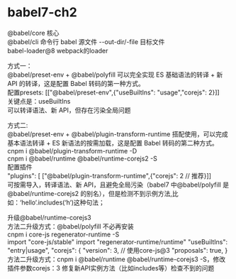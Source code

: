 # babel7-ch2
@babel/core 核心<br>
@babel/cli 命令行 babel 源文件 --out-dir/-file 目标文件<br>
babel-loader@8 webpack的loader<br>

方式一：<br>
@babel/preset-env + @babel/polyfill 可以完全实现 ES 基础语法的转译 + 新 API 的转译，这是配置 Babel 转码的第一种方式。<br>
配置presets: [["@babel/preset-env",{"useBuiltIns": "usage","corejs": 2}]]<br>
关键点是：useBuiltIns<br>
可以转译语法、新 API，但存在污染全局问题


方式二:<br>
@babel/preset-env + @babel/plugin-transform-runtime 搭配使用，可以完成基本语法转译 + ES 新语法的按需加载，这是配置 Babel 转码的第二种方式。
cnpm i @babel/plugin-transform-runtime -D <br>
cnpm i @babel/runtime @babel/runtime-corejs2 -S<br>
配置插件<br>
"plugins": [
    ["@babel/plugin-transform-runtime",{"corejs": 2 // 推荐}]]<br>
可按需导入，转译语法、新 API，且避免全局污染（babel7 中@babel/polyfill 是@babel/runtime-corejs2 的别名），但是检测不到示例方法,比如：‘hello‘.includes(‘h‘)这种句法；


升级@babel/runtime-corejs3<br>
方法二升级方式：@babel/polyfill 不必再安装<br> 
cnpm i core-js regenerator-runtime -S <br>
import "core-js/stable"
import "regenerator-runtime/runtime"
"useBuiltIns": "entry|usage",
"corejs": {
  "version": 3, // 使用core-js@3
  "proposals": true,
}
方法二升级方式：cnpm i @babel/runtime @babel/runtime-corejs3 -S，修改插件参数corejs：3  修复新API实例方法（比如includes等）检查不到的问题